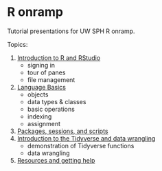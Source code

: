 # R onramp

Tutorial presentations for UW SPH R onramp.

Topics: 

1. [Introduction to R and RStudio](Introduction.md)
   - signing in
   - tour of panes
   - file management
2. [Language Basics](r_data_types_language_basics.md)
   - objects
   - data types & classes
   - basic operations
   - indexing
   - assignment
3. [Packages, sessions, and scripts](r_packages_sessions_scripts.md)
4. [Introduction to the Tidyverse and data wrangling](r_intro_tidyverse_wrangling.md)
   - demonstration of Tidyverse functions
   - data wrangling
5. [Resources and getting help](r_resources_and_getting_help.md)